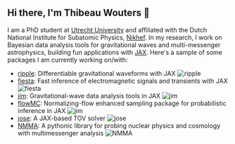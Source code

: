 ## Hi there, I'm Thibeau Wouters 👋

<!--
**ThibeauWouters/ThibeauWouters** is a ✨ _special_ ✨ repository because its `README.md` (this file) appears on your GitHub profile.

Here are some ideas to get you started:

- 🔭 I’m currently working on ...
- 🌱 I’m currently learning ...
- 👯 I’m looking to collaborate on ...
- 🤔 I’m looking for help with ...
- 💬 Ask me about ...
- 📫 How to reach me: ...
- 😄 Pronouns: ...
- ⚡ Fun fact: ...
-->

I am a PhD student at [Utrecht University](https://www.uu.nl/en) and affiliated with the Dutch National Institute for Subatomic Physics, [Nikhef](https://www.nikhef.nl/en/). In my research, I work on Bayesian data analysis tools for gravitational waves and multi-messenger astrophysics, building fun applications with [JAX](https://github.com/google/jax). Here's a sample of some packages I am currently working on/with:

- [ripple](https://github.com/tedwards2412/ripple/): Differentiable gravitational waveforms with JAX ![ripple](https://img.shields.io/github/stars/tedwards2412/ripple?style=social)
- [fiesta](https://github.com/ThibeauWouters/fiesta/): Fast inference of electromagnetic signals and transients with JAX ![fiesta](https://img.shields.io/github/stars/ThibeauWouters/fiesta?style=social)
- [jim](https://github.com/kazewong/jim/): Gravitational-wave data analysis tools in JAX ![jim](https://img.shields.io/github/stars/kazewong/jim?style=social)
- [flowMC](https://github.com/kazewong/flowMC/): Normalizing-flow enhanced sampling package for probabilistic inference in JAX ![jim](https://img.shields.io/github/stars/kazewong/flowMC?style=social)
- [jose](https://github.com/tsunhopang/jose/): A JAX-based TOV solver ![jose](https://img.shields.io/github/stars/tsunhopang/jose?style=social)
- [NMMA](https://github.com/nuclear-multimessenger-astronomy/nmma/): A pythonic library for probing nuclear physics and cosmology with multimessenger analysis ![NMMA](https://img.shields.io/github/stars/nuclear-multimessenger-astronomy/nmma?style=social)


<!--
![ThibeauWouters's GitHub stats](https://github-readme-stats.vercel.app/api?username=ThibeauWouters&show_icons=true&theme=transparent&include_all_commits=true)
-->

